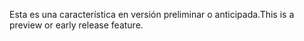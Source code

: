 <span data-ttu-id="45ee5-101">Esta es una característica en versión preliminar o anticipada.</span><span class="sxs-lookup"><span data-stu-id="45ee5-101">This is a preview or early release feature.</span></span>